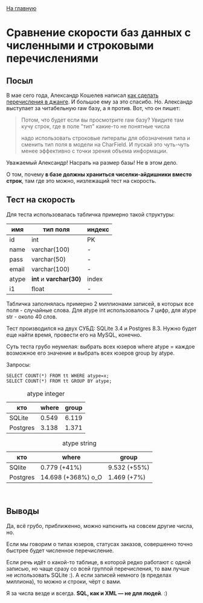 <!DOCTYPE html>
<html lang=ru>
<head>
    <meta charset="UTF-8">
    <title>Сравнение скорости баз данных с численными и строковыми перечислениями - Темотин шкафчик</title>
    <link rel="stylesheet" type="text/css" href="/boorish.css">
    <!--# include virtual="/include/ga.html" -->
</head>
<body>
<!--# include virtual="/header.html" -->
<div id=page>
<div id=content class=content>
	<div class="nav"><a href="/">На главную</a></div>

<h1>Сравнение скорости баз данных с численными и строковыми перечислениями</h1>

<h2>Посыл</h2>
<p>В мае сего года, Александр Кошелев написал <a href="http://webnewage.org/post/2008/5/12/perechisleniya-na-sluzhbe-dobra/">как сделать перечисления в джанге</a>. И большое ему за это спасибо. Но. Александр выступает за читабельную raw базу, а я против. Вот, что он пишет:</p>
<blockquote>
<p>Потом, что будет если вы просмотрите raw базу? Увидите там кучу строк, где в поле "тип" какие-то не понятные числа</p>
<p>надо использовать строковые литералы для обозначения типа и сменить тип поля в модели на CharField. И пускай это чуть-чуть менее эффективно с точки зрения объема информации.</p>
</blockquote>
<p>Уважаемый Александр! Насрать на размер базы! Не в этом дело.</p>
<p>О том, почему <strong>в базе должны храниться чиселки-айдишники вместо строк</strong>, там где это можно, низлежащий тест на скорость.</p>
<h2>Тест на скорость</h2>
<p>Для теста использовалась табличка примерно такой структуры:
<table><thead><tr><th>имя</th><th>тип поля</th><th>индекс</th></tr></thead>
<tbody>
    <tr><td>id</td><td>int</td><td>PK</td></tr>
    <tr><td>name</td><td>varchar(100)</td><td>-</td></tr>
    <tr><td>pass</td><td>varchar(50)</td><td>-</td></tr>
    <tr><td>email</td><td>varchar(100)</td><td>-</td></tr>
    <tr><td>atype</td><td><strong>int</strong> и <strong>varchar(30)</strong></td><td>index</td></tr>
    <tr><td>i1</td><td>float</td><td>-</td></tr>
</tbody></table></p>
<p>Табличка заполнялась примерно 2 миллионами записей, в которых все поля - случайные слова. Для atype int использовалось 7 цифр, для atype str - около 40 слов.</p>
<p>Тест производился на двух СУБД: SQLite 3.4 и Postgres 8.3. Нужно будет еще найти время, провести его на MySQL, конечно.</p>
<p>Суть теста грубо неумелая: выбрать всех юзеров where atype = каждое возможное его значение и выбрать всех юзеров group by atype.</p>
<p>Запросы:</p>
<p><code>SELECT COUNT(*) FROM tt WHERE atype=x;</code><br>
<code>SELECT COUNT(*) FROM tt GROUP BY atype;</code></p>
<table class="width-50pc center-inner-td f-left"><thead><caption>atype integer</caption>
<tr><th>кто</th><th>where</th><th>group</th></thead>
<tbody>
    <tr><td>SQLite</td><td>0.549</td><td>6.119</td></tr>
    <tr><td>Postgres</td><td>3.138</td><td>1.371</td></tr>
</tbody></table>
<table class="width-50pc center-inner-td f-right"><thead><caption>atype string</caption>
    <tr><th>кто</th><th>where</th><th>group</th></thead>
<tbody>
    <tr><td>SQlite</td><td>0.779 (+41%)</td><td>9.532 (+55%)</td></tr>
    <tr><td>Postgres</td><td>14.698 (+368%) o_O</td><td>1.469 (+7%)</td></tr>
</tbody></table>

<div class="clearer">&nbsp;</div>

<h2>Выводы</h2>
<p>Да, всё грубо, приближенно, можно натюнить на совсем другие числа, но.</p>
<p>Если мы говорим о типах юзеров, статусах заказов, совершенно точно быстрее будет численное перечисление.</p>
<p>Если речь идёт о какой-то таблице, в которой редко работают с одной записью, но чаще сразу со всей группой перечисления, то вам лучше не использовать SQLite :). А если записей немного (в пределах миллиона), то можно и строки, чёрт с вами.</p>
<p>Я за числа везде и всегда. <strong>SQL, как и XML &mdash; не для людей</strong>. :)</p>

</div>
</div>
<!--# include virtual="/include/gadsense.html" -->
<!--# include virtual="/footer.html" -->
</body>
</html>

